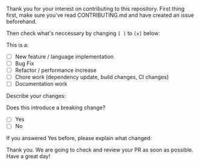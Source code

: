 Thank you for your interest on contributing to this repository.
First thing first, make sure you've read CONTRIBUTING.md and have created an issue beforehand.

Then check what's neccessary by changing `[ ]` to `[x]` below:

This is a:
- [ ] New feature / language implementation
- [ ] Bug Fix
- [ ] Refactor / performance increase
- [ ] Chore work (dependency update, build changes, CI changes)
- [ ] Documentation work

Describe your changes:

<!-- Describe your changes here -->

Does this introduce a breaking change?
- [ ] Yes
- [ ] No

If you answered Yes before, please explain what changed:

<!-- Explain your breaking change here -->

Thank you. We are going to check and review your PR as soon as possible. Have a great day!